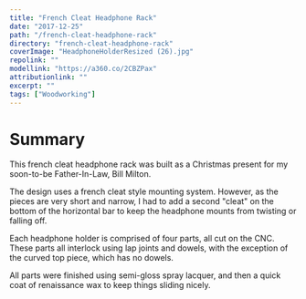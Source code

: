 ```yaml
---
title: "French Cleat Headphone Rack"
date: "2017-12-25"
path: "/french-cleat-headphone-rack"
directory: "french-cleat-headphone-rack"
coverImage: "HeadphoneHolderResized (26).jpg"
repolink: ""
modellink: "https://a360.co/2CBZPax"
attributionlink: ""
excerpt: ""
tags: ["Woodworking"]
---
```


# Summary

This french cleat headphone rack was built as a Christmas present for my soon-to-be Father-In-Law, Bill Milton.

The design uses a french cleat style mounting system. However, as the pieces are very short and narrow, I had to add a second "cleat" on the bottom of the horizontal bar to keep the headphone mounts from twisting or falling off.

Each headphone holder is comprised of four parts, all cut on the CNC. These parts all interlock using lap joints and dowels, with the exception of the curved top piece, which has no dowels.

All parts were finished using semi-gloss spray lacquer, and then a quick coat of renaissance wax to keep things sliding nicely.
